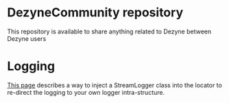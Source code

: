 # DezyneCommunity repository

This repository is available to share anything related to Dezyne between Dezyne users 

# Logging

[This page](https://github.com/VerumSoftwareTools/DezyneCommunity/tree/master/logging) describes a way to inject a StreamLogger class into the locator to re-direct the logging to your own logger intra-structure.

